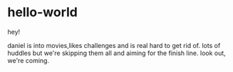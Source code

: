 # hello-world

hey!

daniel is into movies,likes challenges and is real hard to get rid of.
lots of huddles but we're skipping them all and aiming for the finish line.
look out, we're coming.
